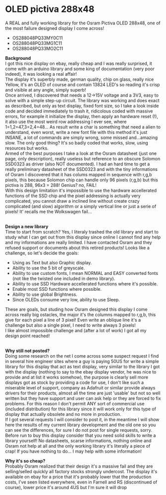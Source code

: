 # OLED pictiva 288x48
A REAL and fully working library for the Osram Pictiva OLED 288x48, one of the most failure designed display I come across!<br>

- OS288048PQ33MY0C11
- OS288048PQ33MG1C11
- OS288048PQ33MO2C11

<b>Background</b><br>
I got this nice display on ebay, really cheap and I was really surprised, it come with an arduino library and some king of documentation (very poor indeed), it was looking a real affair!<br>
The display it's superbly made, german quality, chip on glass, really nice Yellow, it's an OLED of course and contain 13824 LED's so reading it's crisp and visible at any angle, simply superb!<br>
Once arrived, I discovered that needs a 12->15V voltage and a 3V3, easy to solve with a simple step-up circuit. The library was working and does exact as described, but only as text display, fixed font size, so I take a look inside code and decided immediately to trash it, ridicolous coded with massive errors, for example it initialize the display, then apply an hardware reset (!), it also use the most weird row addressing I ever see, where 1=1,2=47,3=2,4=48... As result write a char is something that need a alien to understand, even worst, write a new font file with this method it's just INSANE,  a lot of commands are simply wrong, some missed and...amazing slow. The only good thing? It's so badly coded that works, slow, using resources but works.<br>
Armed of the best purposes I take a look at the Osram datasheet (just one page, only description), really useless but reference to an obscure Solomon SSD0323 as driver (also NOT documented). I had an hard time to get a really preliminary datasheet of the SSD0323 and with the tiny informations of Osram I discovered that it has colums mapped in sequence with r,g,b pixels, this because Solomon chip can handle only 96 pixels (r,g,b) but this pictiva is 288, 96x3 = 288! Genius? no, FAIL!<br>
With this design limitation it's impossible to use the hardware accellerated functions of the SSD chip and the pixel addressing is actually very complicated, you cannot draw a inclined line without create crazy complicated (and slow) algorithm or a simply vertical line or just a serie of pixels! It' recalls me the Wolkswagen fail...<br><br>

<b>Design a new library</b><br>
Time to start from scratch? Yes, I literaly trashed the old library and start to study what I can get out from this display since online I cannot find any help and my informations are really limited. I have contacted Osram and they refused support or documents about this retired products! Looks like a challenge, so let's decide the goals:<br>

 - Using as Text but also Graphic display.
 - Ability to use the 5 bit of greyscale.
 - Ability to use custom fonts, I mean NORMAL and EASY converted fonts (not like the twisted one included in demo library).
 - Ability to use SSD Hardware accellerated functions where it's possible.
 - Enable most SSD functions where possible.
 - Ability to use global Brightness.
 - Since OLEDs consume very low, ability to use Sleep.

These are goals, but studing how Osram designed this display I come across really big ostacles, the major it's the columns mapped to r,g,b, this give for each pixel a line of 3 pixel! Even write an oblique line it's a challenge but also a single pixel, I need to write always 3 pixels!<br>
I like almost impossible challenge and (after a lot of work) I got all my design point reached!<br><br>

<b>Why still not posted?</b><br>
Doing some research on the net I come across some suspect request I find in several hire engineer sites where a guy is paying 50US for write a simple library for this display that act as text display, very similar to the library I got with the display (nothing to say to the ebay display vendor, he was nice to provide and at list it works somehow), the purpose is clearly sell more displays got as stock by providing a code for use, I don't like such a miserable level of support, company as Adafruit or similar provide always drivers for their products, almost all the time are just 'usable' but not so well written but they have support and user can ask help or they are forced to fix problems. For this reason I don't permit ANY sort of commercial use (included distribution) for this library since it will work only for this type of display that actually obsolete and no more in production.<br>
If I got several requests I will consider to post it, in the meantime I will show here the results of my current library development and the old one so you can see the differences, for sure I do not post for single requests, sorry.<br>
Before run to buy this display consider that you need solid skills to write a library yourself! No datasheets, scarse informations, nothing online and Osram not help at all and the only working library it's literally a piece of crap! If you have nothing to do... I may help with some information!<br>

<b>Why it's so cheap?</b><br>
Probably Osram realized that their design it's a massive fail and they are selling/selled quickly all factory stocks strongly undercost. The display it's available on ebay for a price that it's probably lower that the production costs, I've seen listed everywhere, even in Farnell and RS (discontinued of course), lower price it's around 4US but I'm sure it will drop<br>
